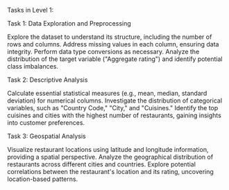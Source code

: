 Tasks in Level 1:

Task 1: Data Exploration and Preprocessing

Explore the dataset to understand its structure, including the number of rows and columns.
Address missing values in each column, ensuring data integrity.
Perform data type conversions as necessary.
Analyze the distribution of the target variable ("Aggregate rating") and identify potential class imbalances.

Task 2: Descriptive Analysis

Calculate essential statistical measures (e.g., mean, median, standard deviation) for numerical columns.
Investigate the distribution of categorical variables, such as "Country Code," "City," and "Cuisines."
Identify the top cuisines and cities with the highest number of restaurants, gaining insights into customer preferences.

Task 3: Geospatial Analysis

Visualize restaurant locations using latitude and longitude information, providing a spatial perspective.
Analyze the geographical distribution of restaurants across different cities and countries.
Explore potential correlations between the restaurant's location and its rating, uncovering location-based patterns.
